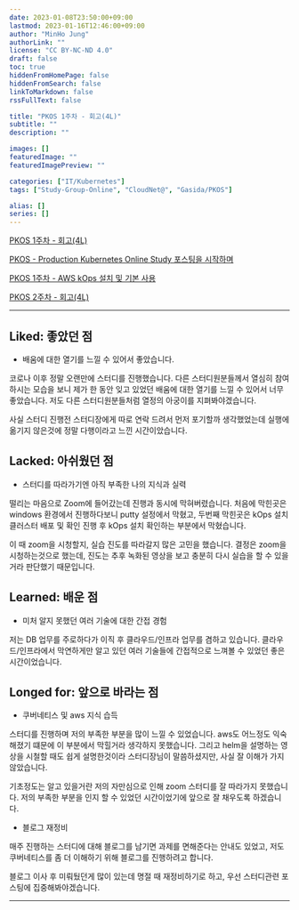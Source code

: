 ```yaml
---
date: 2023-01-08T23:50:00+09:00
lastmod: 2023-01-16T12:46:00+09:00
author: "MinHo Jung"
authorLink: ""
license: "CC BY-NC-ND 4.0"
draft: false
toc: true
hiddenFromHomePage: false
hiddenFromSearch: false
linkToMarkdown: false
rssFullText: false

title: "PKOS 1주차 - 회고(4L)"
subtitle: ""
description: ""

images: []
featuredImage: ""
featuredImagePreview: ""

categories: ["IT/Kubernetes"]
tags: ["Study-Group-Online", "CloudNet@", "Gasida/PKOS"]

alias: []
series: []
---
```


[PKOS 1주차 - 회고(4L)](../pkos_w1_4l)

[PKOS - Production Kubernetes Online Study 포스팅을 시작하며](../pkos_intro)

[PKOS 1주차 - AWS kOps 설치 및 기본 사용](../pkos_w1_hands-on)

[PKOS 2주차 - 회고(4L)](../pkos_w2_4l)

---

## Liked: 좋았던 점
- 배움에 대한 열기를 느낄 수 있어서 좋았습니다.

코로나 이후 정말 오랜만에 스터디를 진행했습니다.
다른 스터디원분들께서 열심히 참여하시는 모습을 보니 제가 한 동안 잊고 있었던 배움에 대한 열기를 느낄 수 있어서 너무 좋았습니다. 
저도 다른 스터디원분들처럼 열정의 아궁이를 지펴봐야겠습니다.

사실 스터디 진행전 스터디장에게 따로 연락 드려서 먼저 포기할까 생각했었는데 실행에 옮기지 않은것에 정말 다행이라고 느낀 시간이았습니다.



## Lacked: 아쉬웠던 점
- 스터디를 따라가기엔 아직 부족한 나의 지식과 실력

떨리는 마음으로 Zoom에 들어갔는데 진행과 동시에 막혀버렸습니다.
처음에 막힌곳은 windows 환경에서 진행하다보니 putty 설정에서 막혔고, 두번째 막힌곳은 kOps 설치 클러스터 배포 및 확인 진행 후 kOps 설치 확인하는 부분에서 막혔습니다.

이 때 zoom을 시청할지, 실습 진도를 따라갈지 많은 고민을 했습니다. 
결정은 zoom을 시청하는것으로 했는데, 진도는 추후 녹화된 영상을 보고 충분히 다시 실습을 할 수 있을거라 판단했기 때문입니다.



## Learned: 배운 점
- 미처 알지 못했던 여러 기술에 대한 간접 경험

저는 DB 업무를 주로하다가 이직 후 클라우드/인프라 업무를 겸하고 있습니다.
클라우드/인프라에서 막연하게만 알고 있던 여러 기술들에 간접적으로 느껴볼 수 있었던 좋은 시간이었습니다.



## Longed for: 앞으로 바라는 점
- 쿠버네티스 및 aws 지식 습득

스터디를 진행하며 저의 부족한 부분을 많이 느낄 수 있었습니다.
aws도 어느정도 익숙해졌기 떄문에 이 부분에서 막힐거라 생각하지 못했습니다.
그리고 helm을 설명하는 영상을 시철할 때도 쉽게 설명한것이라 스터디장님이 말씀하셨지만, 사실 잘 이해가 가지 않았습니다.

기초정도는 알고 있을거란 저의 자만심으로 인해 zoom 스터디를 잘 따라가지 못했습니다.
저의 부족한 부분을 인지 할 수 있었던 시간이었기에 앞으로 잘 채우도록 하겠습니다.

- 블로그 재정비

매주 진행하는 스터디에 대해 블로그를 남기면 과제를 면해준다는 안내도 있었고, 저도 쿠버네티스를 좀 더 이해하기 위해 블로그를 진행하려고 합니다.

블로그 이사 후 미뤄뒀던게 많이 있는데 명절 때 재정비하기로 하고, 우선 스터디관련 포스팅에 집중해봐야겠습니다.

---